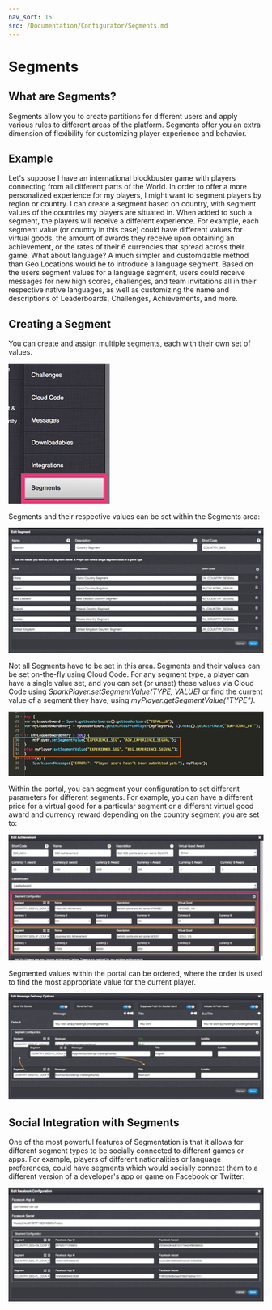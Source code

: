 ```yaml
---
nav_sort: 15
src: /Documentation/Configurator/Segments.md
---
```


# Segments

## What are Segments?

Segments allow you to create partitions for different users and apply various rules to different areas of the platform. Segments offer you an extra dimension of flexibility for customizing player experience and behavior.

## Example

Let's suppose I have an international blockbuster game with players connecting from all different parts of the World. In order to offer a more personalized experience for my players, I might want to segment players by region or country. I can create a segment based on country, with segment values of the countries my players are situated in. When added to such a segment, the players will receive a different experience. For example, each segment value (or country in this case) could have different values for virtual goods, the amount of awards they receive upon obtaining an achievement, or the rates of their 6 currencies that spread across their game. What about language? A much simpler and customizable method than Geo Locations would be to introduce a language segment. Based on the users segment values for a language segment, users could receive messages for new high scores, challenges, and team invitations all in their respective native languages, as well as customizing the name and descriptions of Leaderboards, Challenges, Achievements, and more.

## Creating a Segment

You can create and assign multiple segments, each with their own set of values.

![](img/Segments/1.png)

Segments and their respective values can be set within the Segments area:

![](img/Segments/2.png)


Not all Segments have to be set in this area. Segments and their values can be set on-the-fly using Cloud Code. For any segment type, a player can have a single value set, and you can set (or unset) these values via Cloud Code using _SparkPlayer.setSegmentValue(TYPE, VALUE)_ or find the current value of a segment they have, using _myPlayer.getSegmentValue("TYPE")_.

![](img/Segments/3.png)

Within the portal, you can segment your configuration to set different parameters for different segments. For example, you can have a different price for a virtual good for a particular segment or a different virtual good award and currency reward depending on the country segment you are set to:

![](img/Segments/4.png)

Segmented values within the portal can be ordered, where the order is used to find the most appropriate value for the current player.

![](img/Segments/5.png)

## Social Integration with Segments

One of the most powerful features of Segmentation is that it allows for different segment types to be socially connected to different games or apps. For example, players of different nationalities or language preferences, could have segments which would socially connect them to a different version of a developer's app or game on Facebook or Twitter:

![](img/Segments/6.png)
